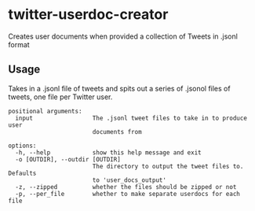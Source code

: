 # twitter-userdoc-creator
Creates user documents when provided a collection of Tweets in .jsonl format

## Usage
Takes in a .jsonl file of tweets and spits out a series of .jsonol files of
tweets, one file per Twitter user.
```
positional arguments:
  input                 The .jsonl tweet files to take in to produce user
                        documents from

options:
  -h, --help            show this help message and exit
  -o [OUTDIR], --outdir [OUTDIR]
                        The directory to output the tweet files to. Defaults
                        to 'user_docs_output'
  -z, --zipped          whether the files should be zipped or not
  -p, --per_file        whether to make separate userdocs for each file
```
